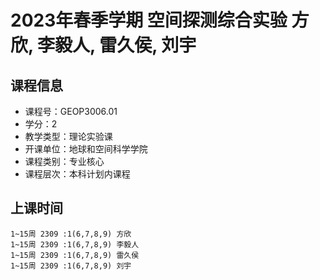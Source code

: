 # 2023年春季学期 空间探测综合实验 方欣, 李毅人, 雷久侯, 刘宇






## 课程信息

- 课程号：GEOP3006.01
- 学分：2
- 教学类型：理论实验课
- 开课单位：地球和空间科学学院
- 课程类别：专业核心
- 课程层次：本科计划内课程

## 上课时间

```
1~15周 2309 :1(6,7,8,9) 方欣
1~15周 2309 :1(6,7,8,9) 李毅人
1~15周 2309 :1(6,7,8,9) 雷久侯
1~15周 2309 :1(6,7,8,9) 刘宇
```

